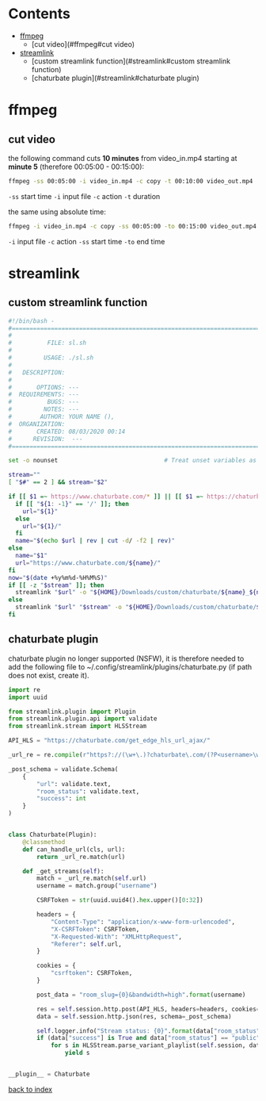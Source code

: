 # Contents

- [ffmpeg](#ffmpeg)
    - [cut video](#ffmpeg#cut video)
- [streamlink](#streamlink)
    - [custom streamlink function](#streamlink#custom streamlink function)
    - [chaturbate plugin](#streamlink#chaturbate plugin)

# ffmpeg
## cut video
the following command cuts __10 minutes__ from video_in.mp4 starting at __minute 5__ (therefore 00:05:00 - 00:15:00):
```bash
ffmpeg -ss 00:05:00 -i video_in.mp4 -c copy -t 00:10:00 video_out.mp4
```
`-ss` start time
`-i` input file
`-c` action
`-t` duration

the same using absolute time:
```bash
ffmpeg -i video_in.mp4 -c copy -ss 00:05:00 -to 00:15:00 video_out.mp4
```
`-i` input file
`-c` action
`-ss` start time
`-to` end time

# streamlink
## custom streamlink function
```bash
#!/bin/bash -
#===============================================================================
#
#          FILE: sl.sh
#
#         USAGE: ./sl.sh
#
#   DESCRIPTION:
#
#       OPTIONS: ---
#  REQUIREMENTS: ---
#          BUGS: ---
#         NOTES: ---
#        AUTHOR: YOUR NAME (),
#  ORGANIZATION:
#       CREATED: 08/03/2020 00:14
#      REVISION:  ---
#===============================================================================

set -o nounset                              # Treat unset variables as an error

stream=""
[ "$#" == 2 ] && stream="$2"

if [[ $1 =~ https://www.chaturbate.com/* ]] || [[ $1 =~ https://chaturbate.com/* ]] || [[ $1 =~ www.chaturbate.com/* ]] || [[ $1 =~ chaturbate.com/* ]]; then
  if [[ "${1: -1}" == '/' ]]; then
    url="${1}"
  else
    url="${1}/"
  fi
  name="$(echo $url | rev | cut -d/ -f2 | rev)"
else
  name="$1"
  url="https://www.chaturbate.com/${name}/"
fi
now="$(date +%y%m%d-%H%M%S)"
if [[ -z "$stream" ]]; then
  streamlink "$url" -o "${HOME}/Downloads/custom/chaturbate/${name}_${now}.mp4"
else
  streamlink "$url" "$stream" -o "${HOME}/Downloads/custom/chaturbate/${name}_${now}.mp4"
fi
```
## chaturbate plugin
chaturbate plugin no longer supported (NSFW), it is therefore needed to add the following file to
~/.config/streamlink/plugins/chaturbate.py (if path does not exist, create it).
```python
import re
import uuid

from streamlink.plugin import Plugin
from streamlink.plugin.api import validate
from streamlink.stream import HLSStream

API_HLS = "https://chaturbate.com/get_edge_hls_url_ajax/"

_url_re = re.compile(r"https?://(\w+\.)?chaturbate\.com/(?P<username>\w+)")

_post_schema = validate.Schema(
    {
        "url": validate.text,
        "room_status": validate.text,
        "success": int
    }
)


class Chaturbate(Plugin):
    @classmethod
    def can_handle_url(cls, url):
        return _url_re.match(url)

    def _get_streams(self):
        match = _url_re.match(self.url)
        username = match.group("username")

        CSRFToken = str(uuid.uuid4().hex.upper()[0:32])

        headers = {
            "Content-Type": "application/x-www-form-urlencoded",
            "X-CSRFToken": CSRFToken,
            "X-Requested-With": "XMLHttpRequest",
            "Referer": self.url,
        }

        cookies = {
            "csrftoken": CSRFToken,
        }

        post_data = "room_slug={0}&bandwidth=high".format(username)

        res = self.session.http.post(API_HLS, headers=headers, cookies=cookies, data=post_data)
        data = self.session.http.json(res, schema=_post_schema)

        self.logger.info("Stream status: {0}".format(data["room_status"]))
        if (data["success"] is True and data["room_status"] == "public" and data["url"]):
            for s in HLSStream.parse_variant_playlist(self.session, data["url"]).items():
                yield s


__plugin__ = Chaturbate
```

[back to index](index.md)
